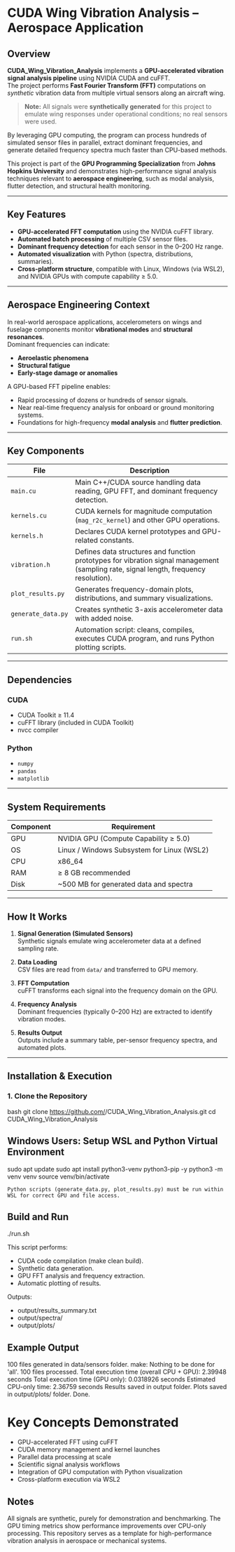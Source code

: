 # CUDA Wing Vibration Analysis – Aerospace Application

## Overview
**CUDA_Wing_Vibration_Analysis** implements a **GPU-accelerated vibration signal analysis pipeline** using NVIDIA CUDA and cuFFT.  
The project performs **Fast Fourier Transform (FFT)** computations on *synthetic* vibration data from multiple virtual sensors along an aircraft wing.  

> **Note:** All signals were **synthetically generated** for this project to emulate wing responses under operational conditions; no real sensors were used.  

By leveraging GPU computing, the program can process hundreds of simulated sensor files in parallel, extract dominant frequencies, and generate detailed frequency spectra much faster than CPU-based methods.

This project is part of the **GPU Programming Specialization** from **Johns Hopkins University** and demonstrates high-performance signal analysis techniques relevant to **aerospace engineering**, such as modal analysis, flutter detection, and structural health monitoring.

---

## Key Features
- **GPU-accelerated FFT computation** using the NVIDIA cuFFT library.  
- **Automated batch processing** of multiple CSV sensor files.  
- **Dominant frequency detection** for each sensor in the 0–200 Hz range.  
- **Automated visualization** with Python (spectra, distributions, summaries).  
- **Cross-platform structure**, compatible with Linux, Windows (via WSL2), and NVIDIA GPUs with compute capability ≥ 5.0.

---

## Aerospace Engineering Context
In real-world aerospace applications, accelerometers on wings and fuselage components monitor **vibrational modes** and **structural resonances**.  
Dominant frequencies can indicate:
- **Aeroelastic phenomena**  
- **Structural fatigue**  
- **Early-stage damage or anomalies**  

A GPU-based FFT pipeline enables:
- Rapid processing of dozens or hundreds of sensor signals.  
- Near real-time frequency analysis for onboard or ground monitoring systems.  
- Foundations for high-frequency **modal analysis** and **flutter prediction**.

---

## Key Components

| File | Description |
|------|-------------|
| `main.cu` | Main C++/CUDA source handling data reading, GPU FFT, and dominant frequency detection. |
| `kernels.cu` | CUDA kernels for magnitude computation (`mag_r2c_kernel`) and other GPU operations. |
| `kernels.h` | Declares CUDA kernel prototypes and GPU-related constants. |
| `vibration.h` | Defines data structures and function prototypes for vibration signal management (sampling rate, signal length, frequency resolution). |
| `plot_results.py` | Generates frequency-domain plots, distributions, and summary visualizations. |
| `generate_data.py` | Creates synthetic 3-axis accelerometer data with added noise. |
| `run.sh` | Automation script: cleans, compiles, executes CUDA program, and runs Python plotting scripts. |

---

## Dependencies

### CUDA
- CUDA Toolkit ≥ 11.4  
- cuFFT library (included in CUDA Toolkit)  
- nvcc compiler  

### Python
- `numpy`  
- `pandas`  
- `matplotlib`  

---

## System Requirements

| Component | Requirement |
|-----------|------------|
| GPU       | NVIDIA GPU (Compute Capability ≥ 5.0) |
| OS        | Linux / Windows Subsystem for Linux (WSL2) |
| CPU       | x86_64 |
| RAM       | ≥ 8 GB recommended |
| Disk      | ~500 MB for generated data and spectra |

---

## How It Works

1. **Signal Generation (Simulated Sensors)**  
   Synthetic signals emulate wing accelerometer data at a defined sampling rate.

2. **Data Loading**  
   CSV files are read from `data/` and transferred to GPU memory.

3. **FFT Computation**  
   cuFFT transforms each signal into the frequency domain on the GPU.

4. **Frequency Analysis**  
   Dominant frequencies (typically 0–200 Hz) are extracted to identify vibration modes.

5. **Results Output**  
   Outputs include a summary table, per-sensor frequency spectra, and automated plots.

---

## Installation & Execution

### 1. Clone the Repository
bash
git clone https://github.com/<FreddyJuka>/CUDA_Wing_Vibration_Analysis.git
cd CUDA_Wing_Vibration_Analysis

## Windows Users: Setup WSL and Python Virtual Environment

sudo apt update
sudo apt install python3-venv python3-pip -y
python3 -m venv venv
source venv/bin/activate

    Python scripts (generate_data.py, plot_results.py) must be run within WSL for correct GPU and file access.

## Build and Run

./run.sh

This script performs:

- CUDA code compilation (make clean build).
- Synthetic data generation.
- GPU FFT analysis and frequency extraction.
- Automatic plotting of results.

Outputs:

- output/results_summary.txt
- output/spectra/
- output/plots/

## Example Output

100 files generated in data/sensors folder.
make: Nothing to be done for 'all'.
100 files processed.
Total execution time (overall CPU + GPU): 2.39948 seconds
Total execution time (GPU only): 0.0318926 seconds
Estimated CPU-only time: 2.36759 seconds
Results saved in output folder.
Plots saved in output/plots/ folder.
Done.

# Key Concepts Demonstrated

- GPU-accelerated FFT using cuFFT
- CUDA memory management and kernel launches
- Parallel data processing at scale
- Scientific signal analysis workflows
- Integration of GPU computation with Python visualization
- Cross-platform execution via WSL2

## Notes

All signals are synthetic, purely for demonstration and benchmarking.
The GPU timing metrics show performance improvements over CPU-only processing.
This repository serves as a template for high-performance vibration analysis in aerospace or mechanical systems.